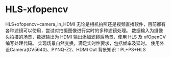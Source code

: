 # HLS-xfopencv
HLS+xfopencv+camera_in_HDMI
无论是相机拍照还是视频直播软件，目前都有各种滤镜可以使用，尝试对拍摄图像进行实时的多种滤镜处理。 数据输入为摄像头拍摄的场景，数据输出为 HDMI 输出添加滤镜后场景，使用 HLS 及 xfOpenCV 编写处理代码。 实现场景自然变换，满足实时性要求，包括帧率及延时。 使用外设Camera(OV5640)、PYNQ-Z2、HDMI Out 背景知识：PL+PS+HLS
